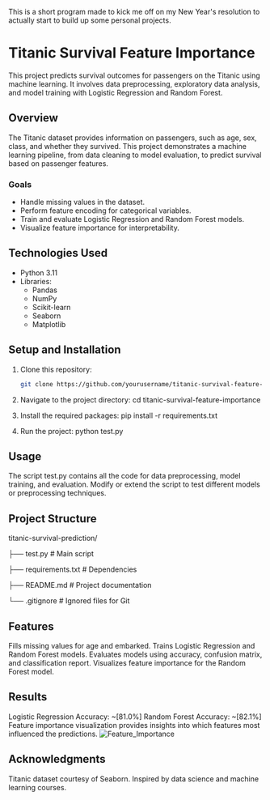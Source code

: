 This is a short program made to kick me off on my New Year's resolution to actually start to build up some personal projects.
# Titanic Survival Feature Importance

This project predicts survival outcomes for passengers on the Titanic using machine learning. It involves data preprocessing, exploratory data analysis, and model training with Logistic Regression and Random Forest.

## Overview
The Titanic dataset provides information on passengers, such as age, sex, class, and whether they survived. This project demonstrates a machine learning pipeline, from data cleaning to model evaluation, to predict survival based on passenger features.

### Goals
- Handle missing values in the dataset.
- Perform feature encoding for categorical variables.
- Train and evaluate Logistic Regression and Random Forest models.
- Visualize feature importance for interpretability.

## Technologies Used
- Python 3.11
- Libraries:
  - Pandas
  - NumPy
  - Scikit-learn
  - Seaborn
  - Matplotlib

## Setup and Installation
1. Clone this repository:
   ```bash
   git clone https://github.com/yourusername/titanic-survival-feature-importance.git
   
2. Navigate to the project directory:
   cd titanic-survival-feature-importance

3. Install the required packages:
   pip install -r requirements.txt

4. Run the project:
   python test.py

## Usage
The script test.py contains all the code for data preprocessing, model training, and evaluation. Modify or extend the script to test different models or preprocessing techniques.

## Project Structure
titanic-survival-prediction/

├── test.py               # Main script

├── requirements.txt      # Dependencies

├── README.md             # Project documentation

└── .gitignore            # Ignored files for Git
## Features
Fills missing values for age and embarked.
Trains Logistic Regression and Random Forest models.
Evaluates models using accuracy, confusion matrix, and classification report.
Visualizes feature importance for the Random Forest model.
## Results
Logistic Regression Accuracy: ~[81.0%]
Random Forest Accuracy: ~[82.1%]
Feature importance visualization provides insights into which features most influenced the predictions.
![Feature_Importance](https://github.com/user-attachments/assets/b9ee8f4b-0db0-45da-b77c-e41b13fa37a0)

## Acknowledgments
Titanic dataset courtesy of Seaborn.
Inspired by data science and machine learning courses.


